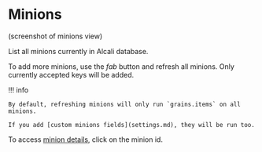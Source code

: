# Minions

(screenshot of minions view)

List all minions currently in Alcali database.

To add more minions, use the _fab_ button and refresh all minions. Only currently accepted keys will be added.

!!! info
    
    By default, refreshing minions will only run `grains.items` on all minions.
    
    If you add [custom minions fields](settings.md), they will be run too.


To access [minion details](minion_details.md), click on the minion id.
